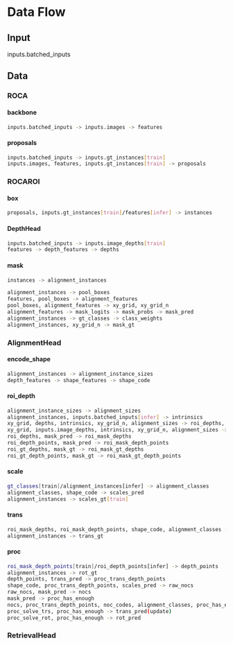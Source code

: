 # Data Flow

## Input

inputs.batched_inputs

## Data

### ROCA

#### backbone

```bash
inputs.batched_inputs -> inputs.images -> features
```

#### proposals

```bash
inputs.batched_inputs -> inputs.gt_instances[train]
inputs.images, features, inputs.gt_instances[train] -> proposals
```

### ROCAROI

#### box

```bash
proposals, inputs.gt_instances[train]/features[infer] -> instances
```

#### DepthHead

```bash
inputs.batched_inputs -> inputs.image_depths[train]
features -> depth_features -> depths
```

#### mask

```bash
instances -> alignment_instances

alignment_instances -> pool_boxes
features, pool_boxes -> alignment_features
pool_boxes, alignment_features -> xy_grid, xy_grid_n
alignment_features -> mask_logits -> mask_probs -> mask_pred
alignment_instances -> gt_classes -> class_weights
alignment_instances, xy_grid_n -> mask_gt
```

### AlignmentHead

#### encode_shape

```bash
alignment_instances -> alignment_instance_sizes
depth_features -> shape_features -> shape_code
```

#### roi_depth

```bash
alignment_instance_sizes -> alignment_sizes
alignment_instances, inputs.batched_inputs[infer] -> intrinsics
xy_grid, depths, intrinsics, xy_grid_n, alignment_sizes -> roi_depths, roi_depth_points
xy_grid, inputs.image_depths, intrinsics, xy_grid_n, alignment_sizes -> roi_gt_depths, roi_gt_depth_points
roi_depths, mask_pred -> roi_mask_depths
roi_depth_points, mask_pred -> roi_mask_depth_points
roi_gt_depths, mask_gt -> roi_mask_gt_depths
roi_gt_depth_points, mask_gt -> roi_mask_gt_depth_points
```

#### scale

```bash
gt_classes[train]/alignment_instances[infer] -> alignment_classes
alignment_classes, shape_code -> scales_pred
alignment_instances -> scales_gt[train]
```

#### trans

```bash
roi_mask_depths, roi_mask_depth_points, shape_code, alignment_classes -> trans_pred
alignment_instances -> trans_gt
```

#### proc

```bash
roi_mask_depth_points[train]/roi_depth_points[infer] -> depth_points
alignment_instances -> rot_gt
depth_points, trans_pred -> proc_trans_depth_points
shape_code, proc_trans_depth_points, scales_pred -> raw_nocs
raw_nocs, mask_pred -> nocs
mask_pred -> proc_has_enough
nocs, proc_trans_depth_points, noc_codes, alignment_classes, proc_has_enough, scales_pred, mask_pred, mask_probs -> proc_solve_rot, proc_solve_trs
proc_solve_trs, proc_has_enough -> trans_pred(update)
proc_solve_rot, proc_has_enough -> rot_pred
```

### RetrievalHead

```bash


```


